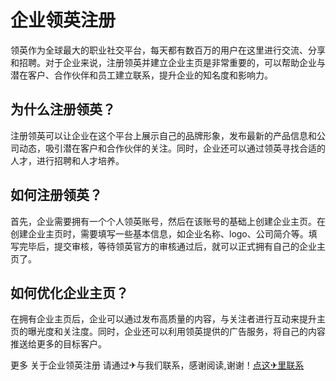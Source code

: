 # 企业领英注册

领英作为全球最大的职业社交平台，每天都有数百万的用户在这里进行交流、分享和招聘。对于企业来说，注册领英并建立企业主页是非常重要的，可以帮助企业与潜在客户、合作伙伴和员工建立联系，提升企业的知名度和影响力。

## 为什么注册领英？

注册领英可以让企业在这个平台上展示自己的品牌形象，发布最新的产品信息和公司动态，吸引潜在客户和合作伙伴的关注。同时，企业还可以通过领英寻找合适的人才，进行招聘和人才培养。

## 如何注册领英？

首先，企业需要拥有一个个人领英账号，然后在该账号的基础上创建企业主页。在创建企业主页时，需要填写一些基本信息，如企业名称、logo、公司简介等。填写完毕后，提交审核，等待领英官方的审核通过后，就可以正式拥有自己的企业主页了。

## 如何优化企业主页？

在拥有企业主页后，企业可以通过发布高质量的内容，与关注者进行互动来提升主页的曝光度和关注度。同时，企业还可以利用领英提供的广告服务，将自己的内容推送给更多的目标客户。

更多 关于企业领英注册 请通过✈与我们联系，感谢阅读,谢谢！[点这✈里联系](https://a.k02.cc)